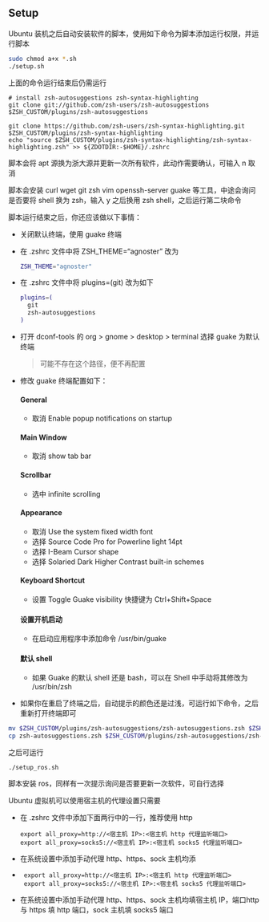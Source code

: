 ## Setup

Ubuntu 装机之后自动安装软件的脚本，使用如下命令为脚本添加运行权限，并运行脚本

```bash
sudo chmod a+x *.sh
./setup.sh
```

上面的命令运行结束后仍需运行

```
# install zsh-autosuggestions zsh-syntax-highlighting
git clone git://github.com/zsh-users/zsh-autosuggestions $ZSH_CUSTOM/plugins/zsh-autosuggestions

git clone https://github.com/zsh-users/zsh-syntax-highlighting.git $ZSH_CUSTOM/plugins/zsh-syntax-highlighting
echo "source $ZSH_CUSTOM/plugins/zsh-syntax-highlighting/zsh-syntax-highlighting.zsh" >> ${ZDOTDIR:-$HOME}/.zshrc
```

脚本会将 apt 源换为浙大源并更新一次所有软件，此动作需要确认，可输入 n 取消

脚本会安装 curl wget git zsh vim openssh-server guake 等工具，中途会询问是否要将 shell 换为 zsh，输入 y 之后换用 zsh shell，之后运行第二块命令

脚本运行结束之后，你还应该做以下事情：

* 关闭默认终端，使用 guake 终端

* 在 .zshrc 文件中将 ZSH_THEME=“agnoster” 改为

  ```bash
  ZSH_THEME="agnoster"
  ```

* 在 .zshrc 文件中将 plugins=(git) 改为如下

  ```bash
  plugins=(
    git
    zsh-autosuggestions
  )
  ```

* 打开 dconf-tools 的 org > gnome > desktop > terminal 选择 guake 为默认终端

  > 可能不存在这个路径，便不再配置

* 修改 guake 终端配置如下：

  #### General ####

  * 取消 Enable popup notifications on startup

  #### Main Window ####

  * 取消 show tab bar

  #### Scrollbar ####

  * 选中 infinite scrolling

  #### Appearance ####

  * 取消 Use the system fixed width font
  * 选择 Source Code Pro for Powerline light 14pt
  * 选择 I-Beam Cursor shape
  * 选择 Solaried Dark Higher Contrast built-in schemes

  #### Keyboard Shortcut ####

  * 设置 Toggle Guake visibility 快捷键为 Ctrl+Shift+Space

  #### 设置开机启动 ####

  * 在启动应用程序中添加命令 /usr/bin/guake

  #### 默认 shell ####

  * 如果 Guake 的默认 shell 还是 bash，可以在 Shell 中手动将其修改为 /usr/bin/zsh

* 如果你在重启了终端之后，自动提示的颜色还是过浅，可运行如下命令，之后重新打开终端即可

```bash
mv $ZSH_CUSTOM/plugins/zsh-autosuggestions/zsh-autosuggestions.zsh $ZSH_CUSTOM/plugins/zsh-autosuggestions/zsh-autosuggestions.zsh.bak
cp zsh-autosuggestions.zsh $ZSH_CUSTOM/plugins/zsh-autosuggestions/zsh-autosuggestions.zsh
```

之后可运行

```
./setup_ros.sh
```

脚本安装 ros，同样有一次提示询问是否要更新一次软件，可自行选择

Ubuntu 虚拟机可以使用宿主机的代理设置只需要

* 在 .zshrc 文件中添加下面两行中的一行，推荐使用 http

  ```
  export all_proxy=http://<宿主机 IP>:<宿主机 http 代理监听端口>
  export all_proxy=socks5://<宿主机 IP>:<宿主机 socks5 代理监听端口>
  ```

* 在系统设置中添加手动代理 http、https、sock 主机均添

* ```
   export all_proxy=http://<宿主机 IP>:<宿主机 http 代理监听端口>
   export all_proxy=socks5://<宿主机 IP>:<宿主机 socks5 代理监听端口>
  ```

* 在系统设置中添加手动代理 http、https、sock 主机均填宿主机 IP，端口http 与 https 填 http 端口，sock 主机填 socks5 端口



